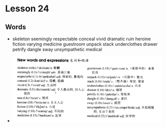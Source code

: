 # Lesson 24

## Words

- skeleton seemingly respectable conceal vivid dramatic ruin heroine fiction varying medicine guestroom unpack stack underclothes drawer petrify dangle sway unsympathetic medical

- ![Words](../../../Images/Part3/03/words-24.png)
